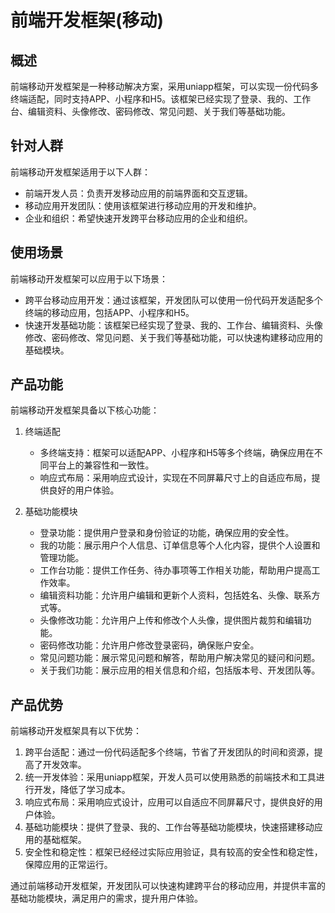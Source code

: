 # 前端开发框架(移动)

## 概述
前端移动开发框架是一种移动解决方案，采用uniapp框架，可以实现一份代码多终端适配，同时支持APP、小程序和H5。该框架已经实现了登录、我的、工作台、编辑资料、头像修改、密码修改、常见问题、关于我们等基础功能。

## 针对人群
前端移动开发框架适用于以下人群：
- 前端开发人员：负责开发移动应用的前端界面和交互逻辑。
- 移动应用开发团队：使用该框架进行移动应用的开发和维护。
- 企业和组织：希望快速开发跨平台移动应用的企业和组织。

## 使用场景
前端移动开发框架可以应用于以下场景：
- 跨平台移动应用开发：通过该框架，开发团队可以使用一份代码开发适配多个终端的移动应用，包括APP、小程序和H5。
- 快速开发基础功能：该框架已经实现了登录、我的、工作台、编辑资料、头像修改、密码修改、常见问题、关于我们等基础功能，可以快速构建移动应用的基础模块。

## 产品功能
前端移动开发框架具备以下核心功能：

1. 终端适配
   - 多终端支持：框架可以适配APP、小程序和H5等多个终端，确保应用在不同平台上的兼容性和一致性。
   - 响应式布局：采用响应式设计，实现在不同屏幕尺寸上的自适应布局，提供良好的用户体验。

2. 基础功能模块
   - 登录功能：提供用户登录和身份验证的功能，确保应用的安全性。
   - 我的功能：展示用户个人信息、订单信息等个人化内容，提供个人设置和管理功能。
   - 工作台功能：提供工作任务、待办事项等工作相关功能，帮助用户提高工作效率。
   - 编辑资料功能：允许用户编辑和更新个人资料，包括姓名、头像、联系方式等。
   - 头像修改功能：允许用户上传和修改个人头像，提供图片裁剪和编辑功能。
   - 密码修改功能：允许用户修改登录密码，确保账户安全。
   - 常见问题功能：展示常见问题和解答，帮助用户解决常见的疑问和问题。
   - 关于我们功能：展示应用的相关信息和介绍，包括版本号、开发团队等。

## 产品优势
前端移动开发框架具有以下优势：

1. 跨平台适配：通过一份代码适配多个终端，节省了开发团队的时间和资源，提高了开发效率。
2. 统一开发体验：采用uniapp框架，开发人员可以使用熟悉的前端技术和工具进行开发，降低了学习成本。
3. 响应式布局：采用响应式设计，应用可以自适应不同屏幕尺寸，提供良好的用户体验。
4. 基础功能模块：提供了登录、我的、工作台等基础功能模块，快速搭建移动应用的基础框架。
5. 安全性和稳定性：框架已经经过实际应用验证，具有较高的安全性和稳定性，保障应用的正常运行。

通过前端移动开发框架，开发团队可以快速构建跨平台的移动应用，并提供丰富的基础功能模块，满足用户的需求，提升用户体验。